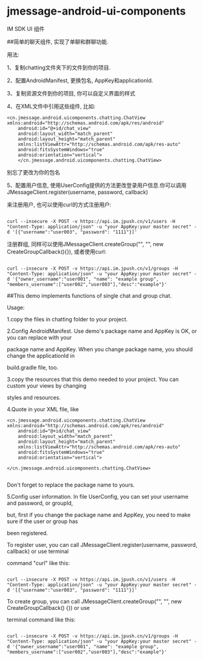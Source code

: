 # jmessage-android-ui-components
IM SDK UI 组件

##简单的聊天组件, 实现了单聊和群聊功能. 

用法:

1、复制chatting文件夹下的文件到你的项目.

2、配置AndroidManifest, 更换包名, AppKey和applicationId.

3、复制资源文件到你的项目, 你可以自定义界面的样式

4、在XML文件中引用这些组件, 比如:

```
<cn.jmessage.android.uicomponents.chatting.ChatView xmlns:android="http://schemas.android.com/apk/res/android"
    android:id="@+id/chat_view"
    android:layout_width="match_parent"
    android:layout_height="match_parent"
    xmlns:listViewAttr="http://schemas.android.com/apk/res-auto"
    android:fitsSystemWindows="true"
    android:orientation="vertical">
    </cn.jmessage.android.uicomponents.chatting.ChatView>

```
别忘了更改为你的包名

5、配置用户信息, 使用UserConfig提供的方法更改登录用户信息.你可以调用JMessageClient.register(username, password, callback)

来注册用户, 也可以使用curl的方式注册用户:

```

curl --insecure -X POST -v https://api.im.jpush.cn/v1/users -H "Content-Type: application/json" -u "your AppKey:your master secret" -d '[{"username":"user003", "password": "1111"}]'

```

注册群组, 同样可以使用JMessageClient.createGroup("", "", new CreateGroupCallback(){}), 或者使用curl:

```

curl --insecure -X POST -v https://api.im.jpush.cn/v1/groups -H "Content-Type: application/json" -u "your AppKey:your master secret" -d '{"owner_username":"user001", "name": "example group", "members_username":["user002","user003"],"desc":"example"}'

```

##This demo implements functions of single chat and group chat.

Usage:

1.copy the files in chatting folder to your project.

2.Config AndroidManifest. Use demo's package name and AppKey is OK, or you can replace with your

package name and AppKey. When you change package name, you should change the applicationId in 

build.gradle file, too.

3.copy the resources that this demo needed to your project. You can custom your views by changing

styles and resources.

4.Quote <ChatView> in your XML file, like

```
<cn.jmessage.android.uicomponents.chatting.ChatView xmlns:android="http://schemas.android.com/apk/res/android"
    android:id="@+id/chat_view"
    android:layout_width="match_parent"
    android:layout_height="match_parent"
    xmlns:listViewAttr="http://schemas.android.com/apk/res-auto"
    android:fitsSystemWindows="true"
    android:orientation="vertical">

</cn.jmessage.android.uicomponents.chatting.ChatView>
    
```
Don't forget to replace the package name to yours.

5.Config user information. In file UserConfig, you can set your username and password, or groupId,

but, first if you change the package name and AppKey, you need to make sure if the user or group has

been registered.

To register user, you can call JMessageClient.register(username, password, callback) or use terminal

command "curl" like this:

```

curl --insecure -X POST -v https://api.im.jpush.cn/v1/users -H "Content-Type: application/json" -u "your AppKey:your master secret" -d '[{"username":"user003", "password": "1111"}]'

```

To create group, you can call JMessageClient.createGroup("", "", new CreateGroupCallback() {}) or use

terminal command like this:

```

curl --insecure -X POST -v https://api.im.jpush.cn/v1/groups -H "Content-Type: application/json" -u "your AppKey:your master secret" -d '{"owner_username":"user001", "name": "example group", "members_username":["user002","user003"],"desc":"example"}'

```
